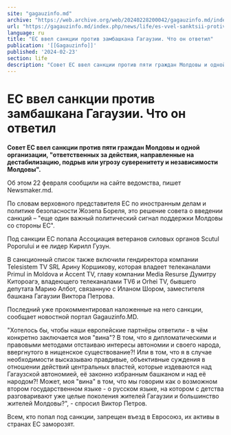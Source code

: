 ```yaml
---
site: "gagauzinfo.md"
archive: "https://web.archive.org/web/20240228200042/gagauzinfo.md/index.php/news/life/es-vvel-sanktsii-protiv-zambashkana-gagauzii-chto-on-otvetil"
url: "https://gagauzinfo.md/index.php/news/life/es-vvel-sanktsii-protiv-zambashkana-gagauzii-chto-on-otvetil"
language: ru
title: "ЕС ввел санкции против замбашкана Гагаузии. Что он ответил"
publication: '[[Gagauzinfo]]'
published: '2024-02-23'
section: life
description: "Совет ЕС ввел санкции против пяти граждан Молдовы и одной организации, \"ответственных за действия, направленные на дестабилизацию, подрыв или угрозу суверенитету и независимости Молдовы\"."
---
```


# ЕС ввел санкции против замбашкана Гагаузии. Что он ответил

**Совет ЕС ввел санкции против пяти граждан Молдовы и одной организации, "ответственных за действия, направленные на дестабилизацию, подрыв или угрозу суверенитету и независимости Молдовы".**

Об этом 22 февраля сообщили на сайте ведомства, пишет Newsmaker.md.

По словам верховного представителя ЕС по иностранным делам и политике безопасности Жозепа Бореля, это решение совета о введении санкций – "еще один важный политический сигнал поддержки Молдовы со стороны ЕС".

Под санкции ЕС попала Ассоциация ветеранов силовых органов Scutul Poporului и ее лидер Кирилл Гузун.

В санкционный список также включили гендиректора компании Telesistem TV SRL Арину Коршикову, которая владеет телеканалами Primul in Moldova и Accent TV, главу компании Media Resurse Думитру Китороагэ, владеющего телеканалами TV6 и Orhei TV, бывшего депутата Марию Албот, связанную с Иланом Шором, заместителя башкана Гагаузии Виктора Петрова.

Последний уже прокомментировал наложенные на него санкции, сообщает новостной портал Gagauzinfo.MD.

"Хотелось бы, чтобы наши европейские партнёры ответили - в чём конкретно заключается моя "вина"? В том, что я дипломатическими и правовыми методами отстаиваю интересы автономии и своего народа, ввергнутого в нищенское существование?! Или в том, что я в случае необходимости высказываю правдивые, объективные суждения в отношении действий центральных властей, которые издеваются над Гагаузской автономией, её законно избранным башканом и над её народом?! Может, моя "вина" в том, что мы говорим как о возможном втором государственном языке - о русском языке, на котором с детства разговаривают уже целые поколения жителей Гагаузии и большинство жителей Молдовы?", - спросил Виктор Петров.

Всем, кто попал под санкции, запрещен въезд в Евросоюз, их активы в странах ЕС заморозят.